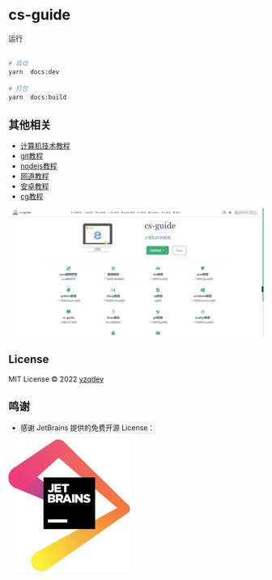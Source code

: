 
































































# cs-guide

运行

```bash

# 启动
yarn  docs:dev

# 打包
yarn  docs:build

```

## 其他相关

- [计算机技术教程](https://yzqdev.github.io/cs-guide/)
- [git教程](https://yzqdev.github.io/git-tutor)
- [nodejs教程](https://yzqdev.github.io/node-docs)
- [网道教程](https://yzqbooks.github.io/wangdoc)
- [安卓教程](https://yzqdev.github.io/android-docs)
- [cg教程](https://yzqdev.github.io/cg-tutor)

 ![预览](./res/home.webp)

## License

MIT License © 2022 [yzqdev](https://github.com/yzqdev)

## 鸣谢

- 感谢 JetBrains 提供的免费开源 License：  

![jetbrains](./res/jetbrains.svg)
